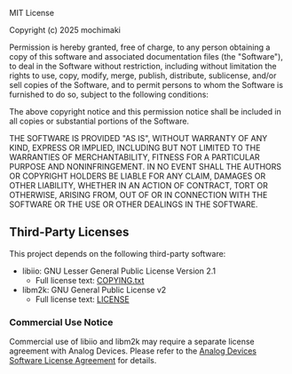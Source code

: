 MIT License

Copyright (c) 2025 mochimaki

Permission is hereby granted, free of charge, to any person obtaining a copy
of this software and associated documentation files (the "Software"), to deal
in the Software without restriction, including without limitation the rights
to use, copy, modify, merge, publish, distribute, sublicense, and/or sell
copies of the Software, and to permit persons to whom the Software is
furnished to do so, subject to the following conditions:

The above copyright notice and this permission notice shall be included in all
copies or substantial portions of the Software.

THE SOFTWARE IS PROVIDED "AS IS", WITHOUT WARRANTY OF ANY KIND, EXPRESS OR
IMPLIED, INCLUDING BUT NOT LIMITED TO THE WARRANTIES OF MERCHANTABILITY,
FITNESS FOR A PARTICULAR PURPOSE AND NONINFRINGEMENT. IN NO EVENT SHALL THE
AUTHORS OR COPYRIGHT HOLDERS BE LIABLE FOR ANY CLAIM, DAMAGES OR OTHER
LIABILITY, WHETHER IN AN ACTION OF CONTRACT, TORT OR OTHERWISE, ARISING FROM,
OUT OF OR IN CONNECTION WITH THE SOFTWARE OR THE USE OR OTHER DEALINGS IN THE
SOFTWARE.

## Third-Party Licenses

This project depends on the following third-party software:

- libiio: GNU Lesser General Public License Version 2.1
  - Full license text: [COPYING.txt](https://github.com/analogdevicesinc/libiio/blob/main/COPYING.txt)
- libm2k: GNU General Public License v2
  - Full license text: [LICENSE](https://github.com/analogdevicesinc/libm2k/blob/main/LICENSE)

### Commercial Use Notice

Commercial use of libiio and libm2k may require a separate license agreement with Analog Devices.
Please refer to the [Analog Devices Software License Agreement](https://www.analog.com/jp/lp/001/analog_devices_software_license_agreement.html) for details.